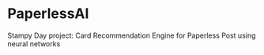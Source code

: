 # PaperlessAI
Stampy Day project: Card Recommendation Engine for Paperless Post using neural networks
